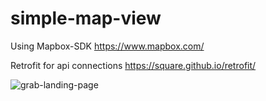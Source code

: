 # simple-map-view

Using Mapbox-SDK
https://www.mapbox.com/


Retrofit for api connections
https://square.github.io/retrofit/

![grab-landing-page](https://github.com/c1c4/simple-map-view/blob/main/single_map.gif)

